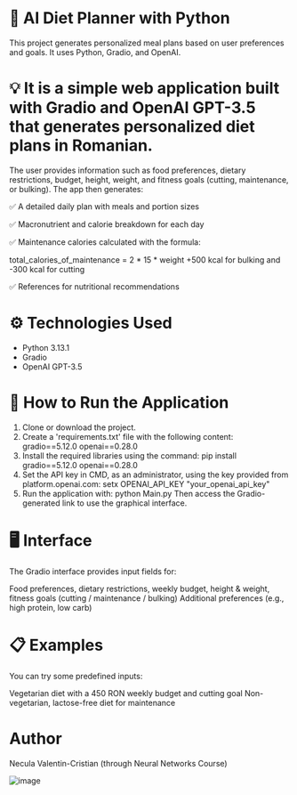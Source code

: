 

# 🥗 AI Diet Planner with Python

This project generates personalized meal plans based on user preferences and goals. It uses Python, Gradio, and OpenAI.

# 💡 It is a simple web application built with Gradio and OpenAI GPT-3.5 that generates personalized diet plans in Romanian.
The user provides information such as food preferences, dietary restrictions, budget, height, weight, and fitness goals (cutting, maintenance, or bulking). The app then generates:

✅ A detailed daily plan with meals and portion sizes

✅ Macronutrient and calorie breakdown for each day

✅ Maintenance calories calculated with the formula:

total_calories_of_maintenance = 2 * 15 * weight
+500 kcal for bulking and -300 kcal for cutting

✅ References for nutritional recommendations

# ⚙️ Technologies Used
- Python 3.13.1
- Gradio
- OpenAI GPT-3.5

# 🚀 How to Run the Application
1. Clone or download the project.
2. Create a 'requirements.txt' file with the following content:
   gradio==5.12.0
   openai==0.28.0
3. Install the required libraries using the command:
   pip install gradio==5.12.0 openai==0.28.0
4. Set the API key in CMD, as an administrator, using the key provided from platform.openai.com:
   setx OPENAI_API_KEY "your_openai_api_key"
5. Run the application with:
   python Main.py
   Then access the Gradio-generated link to use the graphical interface.

# 🖥️ Interface

The Gradio interface provides input fields for:

Food preferences, dietary restrictions, weekly budget, height & weight, fitness goals (cutting / maintenance / bulking)
Additional preferences (e.g., high protein, low carb)

# 📋 Examples

You can try some predefined inputs:

Vegetarian diet with a 450 RON weekly budget and cutting goal
Non-vegetarian, lactose-free diet for maintenance

# Author
Necula Valentin-Cristian (through Neural Networks Course)

![image](https://github.com/user-attachments/assets/3e1370bb-27a0-475b-ad25-368e6565b49c)

